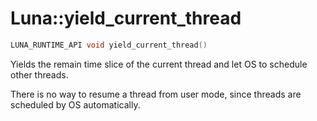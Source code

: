 # Luna::yield_current_thread

```c++
LUNA_RUNTIME_API void yield_current_thread()
```

Yields the remain time slice of the current thread and let OS to schedule other threads. 

There is no way to resume a thread from user mode, since threads are scheduled by OS automatically. 

